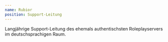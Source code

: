 ```yaml
---
name: Rubior
position: Support-Leitung
---
```

Langjährige Support-Leitung des ehemals authentischsten Roleplayservers im deutschsprachigen Raum.
